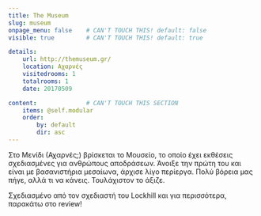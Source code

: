 ```yaml
---
title: The Museum
slug: museum
onpage_menu: false    # CAN'T TOUCH THIS! default: false
visible: true         # CAN'T TOUCH THIS! default: true

details:
    url: http://themuseum.gr/
    location: Αχαρνές 
    visitedrooms: 1
    totalrooms: 1
    date: 20170509

content:              # CAN'T TOUCH THIS SECTION
    items: @self.modular
    order:
        by: default
        dir: asc
---
```


Στο Μενίδι (Αχαρνές;) βρίσκεται το Μουσείο, το οποίο έχει εκθέσεις σχεδιασμένες για ανθρώπους αποδράσεων. Άνοιξε την πρώτη του και είναι με βασανιστήρια μεσαίωνα, 
άρχισε λίγο περίεργα. Πολύ βόρεια μας πήγε, αλλά τι να κάνεις. Τουλάχιστον το άξιζε.

Σχεδιασμένο από τον σχεδιαστή του Lockhill και για περισσότερα, παρακάτω στο review!
